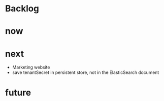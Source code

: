 Backlog
=

# now

# next
* Marketing website
* save tenantSecret in persistent store, not in the ElasticSearch document

# future
